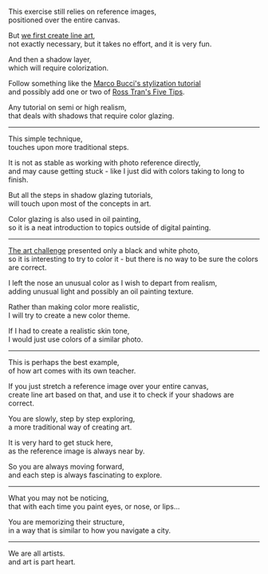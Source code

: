 This exercise still relies on reference images,\
positioned over the entire canvas.

But [we first create line art](https://www.youtube.com/watch?v=XCVJyFHcb38),\
not exactly necessary, but it takes no effort, and it is very fun.

And then a shadow layer,\
which will require colorization.

Follow something like the [Marco Bucci's stylization tutorial](https://www.youtube.com/watch?v=sJoJEyQiGxw)\
and possibly add one or two of [Ross Tran's Five Tips](https://www.youtube.com/watch?v=Y7cfW_ZEv10).

Any tutorial on semi or high realism,\
that deals with shadows that require color glazing.

---

This simple technique,\
touches upon more traditional steps.

It is not as stable as working with photo reference directly,\
and may cause getting stuck - like I just did with colors taking to long to finish.

But all the steps in shadow glazing tutorials,\
will touch upon most of the concepts in art.

Color glazing is also used in oil painting,\
so it is a neat introduction to topics outside of digital painting.

---

[The art challenge](https://www.reddit.com/r/redditgetsdrawn/comments/tjpzny/this_is_me/) presented only a black and white photo,\
so it is interesting to try to color it - but there is no way to be sure the colors are correct.

I left the nose an unusual color as I wish to depart from realism,\
adding unusual light and possibly an oil painting texture.

Rather than making color more realistic,\
I will try to create a new color theme.

If I had to create a realistic skin tone,\
I would just use colors of a similar photo.

---

This is perhaps the best example,\
of how art comes with its own teacher.

If you just stretch a reference image over your entire canvas,\
create line art based on that, and use it to check if your shadows are correct.

You are slowly, step by step exploring,\
a more traditional way of creating art.

It is very hard to get stuck here,\
as the reference image is always near by.

So you are always moving forward,\
and each step is always fascinating to explore.

---

What you may not be noticing,\
that with each time you paint eyes, or nose, or lips...

You are memorizing their structure,\
in a way that is similar to how you navigate a city.

---

We are all artists.\
and art is part heart.
